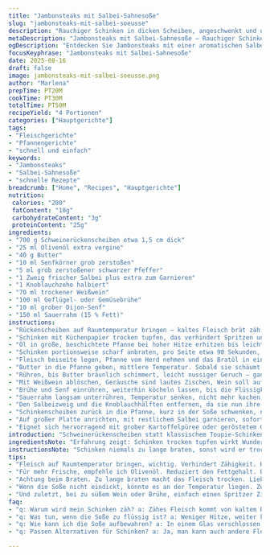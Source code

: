 ```yaml
---
title: "Jambonsteaks mit Salbei-Sahnesoße"
slug: "jambonsteaks-mit-salbei-soeusse"
description: "Rauchiger Schinken in dicken Scheiben, angeschwenkt und umhüllt von einer cremigen Soße mit frischem Salbei, Senfkörnern und etwas Weißwein. Perfekt für alle ohne Gluten, Eier, Nüsse oder Laktose. Statt klassischem Toupie-Schinken eine Schweinerückenscheibe verwendet, um mehr Geschmack und Saftigkeit zu erhalten. Butteranteil etwas reduziert und durch Olivenöl ersetzt, für mehr Frische und weniger Schwere. Pfeffer grob zerstoßen und ein Hauch frischer Rosmarin mit rein – bringt würzige Tiefe neben dem Salbei. Nach dem Andünsten reduziert auf mittlere Hitze, so karamellisiert die Soße schöner, ohne zu verbrennen. Ein guter Trick ist, die Schinkenscheiben vor dem Braten auf Raumtemperatur kommen zu lassen, das verhindert Zähigkeit. Für die Soße benutze ich halbfetten Sauerrahm statt Sahne, das gibt eine leichte Säure, die in der Kombination mit Senf und Salbei gut balanciert. Schnell, rustikal, bleibt immer saftig."
metaDescription: "Jambonsteaks mit Salbei-Sahnesoße – Rauchiger Schinken, cremige Soße, perfekt für jeden Gaumen. Schnell zubereitet und voller Geschmack."
ogDescription: "Entdecken Sie Jambonsteaks mit einer aromatischen Salbei-Sahnesoße. Einfach, rustikal, und immer saftig. Ein Genuss für jeden Anlass."
focusKeyphrase: "Jambonsteaks mit Salbei-Sahnesoße"
date: 2025-08-16
draft: false
image: jambonsteaks-mit-salbei-soeusse.png
author: "Marlena"
prepTime: PT20M
cookTime: PT30M
totalTime: PT50M
recipeYield: "4 Portionen"
categories: ["Hauptgerichte"]
tags:
- "Fleischgerichte"
- "Pfannengerichte"
- "schnell und einfach"
keywords:
- "Jambonsteaks"
- "Salbei-Sahnesoße"
- "schnelle Rezepte"
breadcrumb: ["Home", "Recipes", "Hauptgerichte"]
nutrition: 
 calories: "280"
 fatContent: "18g"
 carbohydrateContent: "3g"
 proteinContent: "25g"
ingredients:
- "700 g Schweinerückenscheiben etwa 1,5 cm dick"
- "25 ml Olivenöl extra vergine"
- "40 g Butter"
- "10 ml Senfkörner grob zerstoßen"
- "5 ml grob zerstoßener schwarzer Pfeffer"
- "1 Zweig frischer Salbei plus extra zum Garnieren"
- "1 Knoblauchzehe halbiert"
- "70 ml trockener Weißwein"
- "100 ml Geflügel- oder Gemüsebrühe"
- "10 ml grober Dijon-Senf"
- "150 ml Sauerrahm (15 % Fett)"
instructions:
- "Rückenscheiben auf Raumtemperatur bringen – kaltes Fleisch brät zäh."
- "Schinken mit Küchenpapier trocken tupfen, das verhindert Spritzen und sorgt für bessere Bräunung."
- "Öl in große, beschichtete Pfanne bei hoher Hitze erhitzen bis leicht zu flimmern beginnt."
- "Schinken portionsweise scharf anbraten, pro Seite etwa 90 Sekunden, nur bis sich kräftige Röstschichten bilden – sonst wird’s trocken."
- "Fleisch beiseite legen, Pfanne vom Herd nehmen und das Bratöl in eine hitzebeständige Schüssel abgießen, nach Abkühlen entsorgen oder für Salatvinaigrette aufbewahren."
- "Butter in die Pfanne geben, mittlere Temperatur. Sobald sie schäumt, Senfkörner, Pfeffer, Salbei und Knoblauch zufügen."
- "Rühren, bis Butter bräunlich schimmert, leicht nussiger Geruch – ganz wichtig, nicht verbrennen lassen, sonst bitter."
- "Mit Weißwein ablöschen, Geräusche sind lautes Zischen, Wein soll auf etwa ein Drittel einreduzieren, das dauert ca. 4-5 Minuten mit offenem Deckel."
- "Brühe und Senf einrühren, weiterhin köcheln lassen, bis die Flüssigkeit reduzierte und die Soße leicht eindickt."
- "Sauerrahm langsam unterrühren, Temperatur senken, nicht mehr kochen, nur sachte heiß werden lassen, sonst gerinnt die Soße."
- "Den Salbeizweig und die Knoblauchhälften entfernen, da sie nun ihre Aromen abgegeben haben."
- "Schinkenscheiben zurück in die Pfanne, kurz in der Soße schwenken, nur zum Erwärmen, nicht mehr braten."
- "Auf großer Platte anrichten, mit restlichem Salbei garnieren, sofort servieren."
- "Eignet sich hervorragend mit grober Kartoffelpüree oder geröstetem Gemüse. Schmeckt auch klasse mit einem Spritzer Zitrone über die Soße für mehr Frische."
introduction: "Schweinerückenscheiben statt klassischem Toupie-Schinken bringen besseren Geschmack und Saftigkeit rein. Die Kombination aus Senfkörnern, grobem Pfeffer und frischem Salbei in der Butter-Bratsoße hat sich bei mir bewährt – intensiv, aber nicht überwältigend. Wichtig ist, den Schinken vor dem Braten gut trocken zu tupfen und auf Raumtemperatur kommen zu lassen, sonst wird das Fleisch zäh und die Kruste bleibt blass. Beim Abschmecken immer auf die Balance von Säure, Schärfe und Wärme achten – manchmal gebe ich einen Spritzer Zitronensaft dazu, besonders wenn der Wein oder die Brühe mal etwas zu süß ausfallen. Sauerrahm statt Sahne ist eine bewusste Entscheidung gegen Schwere, ergibt eine spannende, leicht säuerliche Note. Flüssigkeiten langsam reduzieren, auf Rauch- und Bratgerüche achten – das sind meine Anzeichen, wann es perfekt ist."
ingredientsNote: "Erfahrung zeigt: Schinken trocken tupfen wirkt Wunder. Olivenöl gibt eine frischere Note, Butter sorgt für Geschmackstiefe. Senfkörner unbedingt grob zerstoßen, nicht zu fein, sonst werden sie scharf statt aromatisch. Mehr Pfeffer ist kein Fehler – aber frisch zerstoßen, nicht gemahlen. Salbei frisch benutzen, getrocknet wird schnell bitter. Summseln beim Braten und Brutzeln sind die Signale. Bei fehlendem Weißwein kann man trockenen Apfelessig mit Wasser (1:1) verwenden, das gibt leichte Säure ohne Zucker. Brühe muss nicht unbedingt Geflügel sein, Gemüse oder Rinderfonds passen auch, Hauptsache vollmundig. Sauerrahm kann durch Crème fraîche ersetzt werden, für Cremigkeit ohne zu viel Fett. Knoblauch halbieren und mitgaren, nicht zerdrücken, für feines Aroma ohne Bitterkeit."
instructionsNote: "Schinken niemals zu lange braten, sonst wird er trocken. Achtet bei der Butter auf Farbe und Geräusche – wenn sie braun wird, muss sofort abgelöscht werden. Weinreduktion ist immer Rauchzeichen; wenn die Flüssigkeit dicklich wird und der Pfannenboden leicht karamellisiert, gut für den Geschmack. Beim Einrühren der Saurerahm-Variante Temperatur runternehmen, sonst trennt sich die Soße. Soßenkonsistenz kontrolliere ich mit der Rückseite eines Löffels – sollte dicklich sein, aber noch laufen. Salbei und Knoblauch werden entfernt, damit die Soße nicht bitter oder zu dominant wird. Schinken zuletzt nur noch erwärmen, die heisse Soße macht den Job. Restliche Flüssigkeit auffangen, falls zu viel reduziert wurde – durch einfache Brühe ausgleichen. Variieren kann man auch mit einem Spritzer Honig in der Soße, das bringt eine interessante Balance zwischen Süße und Würze. Timing nicht an der Uhr festmachen, sondern am Aussehen und Aroma."
tips:
- "Fleisch auf Raumtemperatur bringen, wichtig. Verhindert Zähigkeit. Kaltes Fleisch wird schnell trocken und zäh. Durch das trockene Tupfen mit Küchenpapier wird die Bräunung auch besser."
- "Für mehr Frische, empfehle ich Olivenöl. Reduziert den Fettgehalt. Butter ist zwar gut, aber bei dieser Soße ist weniger mehr. Geschmack bleibt intensiv. Auch weniger Butter bitte nicht überbrennen lassen."
- "Achtung beim Braten. Zu lange braten macht das Fleisch trocken. Lieber kürzer und kräftig anbraten. Geräusche und das Aussehen sind wichtige Indikatoren. Die Röstschicht muss kräftig sein, das gibt Geschmack."
- "Wenn die Soße nicht eindickt, könnte es an der Temperatur liegen. Zu hoch, und es kann schnell verbrennen. Hitze reduzieren, dann einige Minuten weiterköcheln lassen. Das sieht man gut."
- "Und zuletzt, bei zu süßem Wein oder Brühe, einfach einen Spritzer Zitronensaft hinzufügen. Für eine ausgewogene Balance. Immer auf den Geschmack achten, dazu experimentieren."
faq:
- "q: Warum wird mein Schinken zäh? a: Zähes Fleisch kommt von kaltem Braten oder zu langem Braten. Raumtemperatur wichtig. Gut trocknen. Timing und Geruch beachten."
- "q: Was tun, wenn die Soße zu flüssig ist? a: Weniger Hitze, weiter köcheln. Eventuell etwas Stärke im Wasser einrühren. Oder Flüssigkeiten anpassen, weniger Brühe hinzufügen."
- "q: Wie kann ich die Soße aufbewahren? a: In einem Glas verschlossen, kühl lagern. Aber sollte bald gegessen werden. Haltbarkeit ist nicht lang, wegen der Sahne."
- "q: Passen Alternativen für Schinken? a: Ja, man kann auch andere Fleischsorten verwenden. Aber Geschmack verändert sich. Und Hühnchen oder Koteletts, sind auch möglich, wenn gut abgeschmeckt."

---
```

